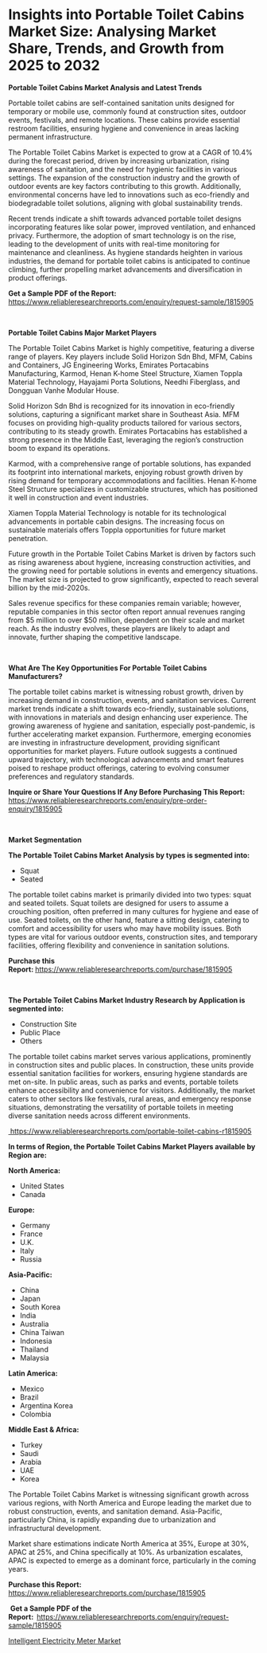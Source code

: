 <p><h1>Insights into Portable Toilet Cabins Market Size: Analysing Market Share, Trends, and Growth from 2025 to 2032</h1></p><p><strong>Portable Toilet Cabins Market Analysis and Latest Trends</strong></p>
<p><p>Portable toilet cabins are self-contained sanitation units designed for temporary or mobile use, commonly found at construction sites, outdoor events, festivals, and remote locations. These cabins provide essential restroom facilities, ensuring hygiene and convenience in areas lacking permanent infrastructure.</p><p>The Portable Toilet Cabins Market is expected to grow at a CAGR of 10.4% during the forecast period, driven by increasing urbanization, rising awareness of sanitation, and the need for hygienic facilities in various settings. The expansion of the construction industry and the growth of outdoor events are key factors contributing to this growth. Additionally, environmental concerns have led to innovations such as eco-friendly and biodegradable toilet solutions, aligning with global sustainability trends.</p><p>Recent trends indicate a shift towards advanced portable toilet designs incorporating features like solar power, improved ventilation, and enhanced privacy. Furthermore, the adoption of smart technology is on the rise, leading to the development of units with real-time monitoring for maintenance and cleanliness. As hygiene standards heighten in various industries, the demand for portable toilet cabins is anticipated to continue climbing, further propelling market advancements and diversification in product offerings.</p></p>
<p><strong>Get a Sample PDF of the Report:&nbsp;</strong> <a href="https://www.reliableresearchreports.com/enquiry/request-sample/1815905?utm_campaign=3579&utm_medium=2&utm_source=Github&utm_content=ia&utm_term=10042025&utm_id=portable-toilet-cabins">https://www.reliableresearchreports.com/enquiry/request-sample/1815905</a></p>
<p>&nbsp;</p>
<p><strong>Portable Toilet Cabins Major Market Players</strong></p>
<p><p>The Portable Toilet Cabins Market is highly competitive, featuring a diverse range of players. Key players include Solid Horizon Sdn Bhd, MFM, Cabins and Containers, JG Engineering Works, Emirates Portacabins Manufacturing, Karmod, Henan K-home Steel Structure, Xiamen Toppla Material Technology, Hayajami Porta Solutions, Needhi Fiberglass, and Dongguan Vanhe Modular House.</p><p>Solid Horizon Sdn Bhd is recognized for its innovation in eco-friendly solutions, capturing a significant market share in Southeast Asia. MFM focuses on providing high-quality products tailored for various sectors, contributing to its steady growth. Emirates Portacabins has established a strong presence in the Middle East, leveraging the region’s construction boom to expand its operations.</p><p>Karmod, with a comprehensive range of portable solutions, has expanded its footprint into international markets, enjoying robust growth driven by rising demand for temporary accommodations and facilities. Henan K-home Steel Structure specializes in customizable structures, which has positioned it well in construction and event industries.</p><p>Xiamen Toppla Material Technology is notable for its technological advancements in portable cabin designs. The increasing focus on sustainable materials offers Toppla opportunities for future market penetration. </p><p>Future growth in the Portable Toilet Cabins Market is driven by factors such as rising awareness about hygiene, increasing construction activities, and the growing need for portable solutions in events and emergency situations. The market size is projected to grow significantly, expected to reach several billion by the mid-2020s.</p><p>Sales revenue specifics for these companies remain variable; however, reputable companies in this sector often report annual revenues ranging from $5 million to over $50 million, dependent on their scale and market reach. As the industry evolves, these players are likely to adapt and innovate, further shaping the competitive landscape.</p></p>
<p>&nbsp;</p>
<p><strong>What Are The Key Opportunities For Portable Toilet Cabins Manufacturers?</strong></p>
<p><p>The portable toilet cabins market is witnessing robust growth, driven by increasing demand in construction, events, and sanitation services. Current market trends indicate a shift towards eco-friendly, sustainable solutions, with innovations in materials and design enhancing user experience. The growing awareness of hygiene and sanitation, especially post-pandemic, is further accelerating market expansion. Furthermore, emerging economies are investing in infrastructure development, providing significant opportunities for market players. Future outlook suggests a continued upward trajectory, with technological advancements and smart features poised to reshape product offerings, catering to evolving consumer preferences and regulatory standards.</p></p>
<p><strong>Inquire or Share Your Questions If Any Before Purchasing This Report:</strong> <a href="https://www.reliableresearchreports.com/enquiry/pre-order-enquiry/1815905?utm_campaign=3579&utm_medium=2&utm_source=Github&utm_content=ia&utm_term=10042025&utm_id=portable-toilet-cabins">https://www.reliableresearchreports.com/enquiry/pre-order-enquiry/1815905</a></p>
<p>&nbsp;</p>
<p><strong>Market Segmentation</strong></p>
<p><strong>The Portable Toilet Cabins Market Analysis by types is segmented into:</strong></p>
<p><ul><li>Squat</li><li>Seated</li></ul></p>
<p><p>The portable toilet cabins market is primarily divided into two types: squat and seated toilets. Squat toilets are designed for users to assume a crouching position, often preferred in many cultures for hygiene and ease of use. Seated toilets, on the other hand, feature a sitting design, catering to comfort and accessibility for users who may have mobility issues. Both types are vital for various outdoor events, construction sites, and temporary facilities, offering flexibility and convenience in sanitation solutions.</p></p>
<p><strong>Purchase this Report:&nbsp;</strong><a href="https://www.reliableresearchreports.com/purchase/1815905?utm_campaign=3579&utm_medium=2&utm_source=Github&utm_content=ia&utm_term=10042025&utm_id=portable-toilet-cabins">https://www.reliableresearchreports.com/purchase/1815905</a></p>
<p>&nbsp;</p>
<p><strong>The Portable Toilet Cabins Market Industry Research by Application is segmented into:</strong></p>
<p><ul><li>Construction Site</li><li>Public Place</li><li>Others</li></ul></p>
<p><p>The portable toilet cabins market serves various applications, prominently in construction sites and public places. In construction, these units provide essential sanitation facilities for workers, ensuring hygiene standards are met on-site. In public areas, such as parks and events, portable toilets enhance accessibility and convenience for visitors. Additionally, the market caters to other sectors like festivals, rural areas, and emergency response situations, demonstrating the versatility of portable toilets in meeting diverse sanitation needs across different environments.</p></p>
<p><a href="https://www.reliableresearchreports.com/portable-toilet-cabins-r1815905?utm_campaign=3579&utm_medium=2&utm_source=Github&utm_content=ia&utm_term=10042025&utm_id=portable-toilet-cabins">&nbsp;https://www.reliableresearchreports.com/portable-toilet-cabins-r1815905</a></p>
<p><strong>In terms of Region, the Portable Toilet Cabins Market Players available by Region are:</strong></p>
<p>
    <p> <strong> North America: </strong>
        <ul>
            <li>United States</li>
            <li>Canada</li>
        </ul>
        </p> 
    <p> <strong> Europe: </strong>
        <ul>
            <li>Germany</li>
            <li>France</li>
            <li>U.K.</li>
            <li>Italy</li>
            <li>Russia</li>
        </ul>
        </p> 
    <p> <strong> Asia-Pacific: </strong>
        <ul>
            <li>China</li>
            <li>Japan</li>
            <li>South Korea</li>
            <li>India</li>
            <li>Australia</li>
            <li>China Taiwan</li>
            <li>Indonesia</li>
            <li>Thailand</li>
            <li>Malaysia</li>
        </ul>
        </p> 
    <p> <strong> Latin America: </strong>
        <ul>
            <li>Mexico</li>
            <li>Brazil</li>
            <li>Argentina Korea</li>
            <li>Colombia</li>
        </ul>
        </p> 
    <p> <strong> Middle East & Africa: </strong>
        <ul>
            <li>Turkey</li>
            <li>Saudi</li>
            <li>Arabia</li>
            <li>UAE</li>
            <li>Korea</li>
        </ul>
    </p>
    </p>
<p><p>The Portable Toilet Cabins Market is witnessing significant growth across various regions, with North America and Europe leading the market due to robust construction, events, and sanitation demand. Asia-Pacific, particularly China, is rapidly expanding due to urbanization and infrastructural development. </p><p>Market share estimations indicate North America at 35%, Europe at 30%, APAC at 25%, and China specifically at 10%. As urbanization escalates, APAC is expected to emerge as a dominant force, particularly in the coming years.</p></p>
<p><strong>Purchase this Report: </strong><a href="https://www.reliableresearchreports.com/purchase/1815905?utm_campaign=3579&utm_medium=2&utm_source=Github&utm_content=ia&utm_term=10042025&utm_id=portable-toilet-cabins">https://www.reliableresearchreports.com/purchase/1815905</a></p>
<p>&nbsp;<strong>Get a Sample PDF of the Report:&nbsp;&nbsp;</strong><a href="https://www.reliableresearchreports.com/enquiry/request-sample/1815905?utm_campaign=3579&utm_medium=2&utm_source=Github&utm_content=ia&utm_term=10042025&utm_id=portable-toilet-cabins">https://www.reliableresearchreports.com/enquiry/request-sample/1815905</a></p>
<p><strong></strong></p>
<p><p><a href="https://github.com/braisykhwezi/Market-Research-Report-List-1/blob/main/intelligent-electricity-meter-market.md?utm_campaign=3579&utm_medium=2&utm_source=Github&utm_content=ia&utm_term=10042025&utm_id=portable-toilet-cabins">Intelligent Electricity Meter Market</a></p></p>